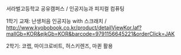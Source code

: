 서라벌고등학교 공유캠퍼스 / 
인공지능과 피지컬 컴퓨팅

  1학기 교재: 난생처음 인공지능 with 스크래치 /
  http://www.kyobobook.co.kr/product/detailViewKor.laf?mallGb=KOR&ejkGb=KOR&barcode=9791156645221&orderClick=JAK

  2학기: 코랩, 마이크로비트, 허스키렌즈, 마퀸 활용
